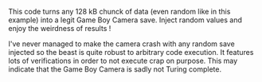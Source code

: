 This code turns any 128 kB chunck of data (even random like in this example) into a legit Game Boy Camera save. Inject random values and enjoy the weirdness of results !

I've never managed to make the camera crash with any random save injected so the beast is quite robust to arbitrary code execution. It features lots of verifications in order to not execute crap on purpose. This may indicate that the Game Boy Camera is sadly not Turing complete.

